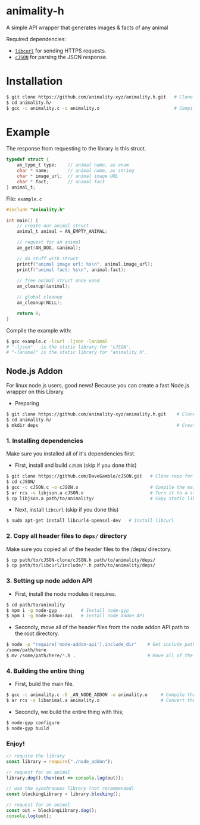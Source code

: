 # animality-h
A simple API wrapper that generates images & facts of any animal

Required dependencies:
- [`libcurl`](https://github.com/curl/curl) for sending HTTPS requests.
- [`cJSON`](https://github.com/DaveGamble/cJSON) for parsing the JSON response.

# Installation

```sh
$ git clone https://github.com/animality-xyz/animality.h.git   # Clone the repo
$ cd animality.h/
$ gcc -c animality.c -o animality.o                            # Compile the C source. "-ljson" is your static library for "cJSON".
```

# Example

The response from requesting to the library is this struct.
```c
typedef struct {
    an_type_t type;    // animal name, as enum
    char * name;       // animal name, as string
    char * image_url;  // animal image URL
    char * fact;       // animal fact
} animal_t;
```
File: `example.c`
```c
#include "animality.h"

int main() {
    // create our animal struct
    animal_t animal = AN_EMPTY_ANIMAL;

    // request for an animal
    an_get(AN_DOG, &animal);

    // do stuff with struct
    printf("animal image url: %s\n", animal.image_url);
    printf("animal fact: %s\n", animal.fact);
    
    // free animal struct once used
    an_cleanup(&animal);

    // global cleanup
    an_cleanup(NULL);

    return 0;
}
```
Compile the example with:
```bash
$ gcc example.c -lcurl -ljson -lanimal
# "-ljson"   is the static library for "cJSON".
# "-lanimal" is the static library for "animality.h".
```

## Node.js Addon
For linux node.js users, good news! Because you can create a fast Node.js wrapper on this Library.
- Preparing
```bash
$ git clone https://github.com/animality-xyz/animality.h.git    # Clone the repo
$ cd animality.h/
$ mkdir deps                                                    # Create a directory for all of our header files
```

### 1. Installing dependencies
Make sure you installed all of it's dependencies first.

- First, install and build `cJSON` (skip if you done this)
```bash
$ git clone https://github.com/DaveGamble/cJSON.git   # Clone repo for cJSON
$ cd cJSON/
$ gcc -c cJSON.c -o cJSON.o                           # Compile the main source to an object file
$ ar rcs -o libjson.a cJSON.o                         # Turn it to a static library file
$ cp libjson.a path/to/animality/                     # Copy static library to the root directory. Name must be `libjson.a`
```
- Next, install `libcurl` (skip if you done this)
```bash
$ sudo apt-get install libcurl4-openssl-dev   # Install libcurl
```

### 2. Copy all header files to `deps/` directory
Make sure you copied all of the header files to the <root>/deps/ directory.
```bash
$ cp path/to/cJSON-clone/cJSON.h path/to/animality/deps/
$ cp path/to/libcurl/include/*.h path/to/animality/deps/
```

### 3. Setting up node addon API
- First, install the node modules it requires.
```bash
$ cd path/to/animality
$ npm i -g node-gyp         # Install node-gyp
$ npm i -g node-addon-api   # Install node addon API
```
- Secondly, move all of the header files from the node addon API path to the root directory.
```bash
$ node -p "require('node-addon-api').include_dir"    # Get include path for node-addon-api
/some/path/here
$ mv /some/path/here/*.h .                           # Move all of the header files to the current dir
```

### 4. Building the entire thing
- First, build the main file.
```bash
$ gcc -c animality.c -D _AN_NODE_ADDON -o animality.o     # Compile the main C source file to an object file
$ ar rcs -o libanimal.a animality.o                       # Convert the object file to a static library. Must be "libanimal.a".
```
- Secondly, we build the entire thing with this;
```bash
$ node-gyp configure
$ node-gyp build
```

### Enjoy!
```js
// require the library
const library = require("./node_addon");

// request for an animal
library.dog().then(out => console.log(out));

// use the synchronous library (not recommended)
const blockingLibrary = library.blocking();

// request for an animal
const out = blockingLibrary.dog();
console.log(out);
```
